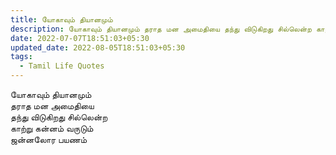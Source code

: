 ```yaml
---
title: யோகாவும் தியானமும்
description: யோகாவும் தியானமும் தராத மன அமைதியை தந்து விடுகிறது சில்லென்ற காற்று கன்னம் வருடும் ஜன்னலோர பயணம்.
date: 2022-07-07T18:51:03+05:30
updated_date: 2022-08-05T18:51:03+05:30
tags:
  - Tamil Life Quotes
---
```


யோகாவும் தியானமும்  
தராத மன அமைதியை  
தந்து விடுகிறது சில்லென்ற  
காற்று கன்னம் வருடும்  
ஜன்னலோர பயணம்
